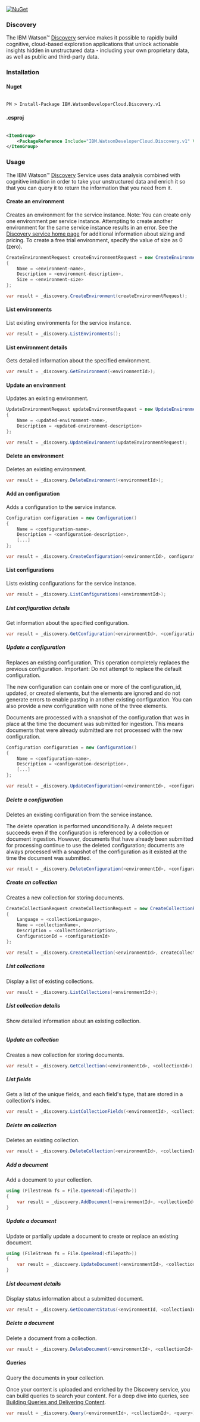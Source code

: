 [![NuGet](https://img.shields.io/badge/nuget-v2.9.0-green.svg?style=flat)](https://www.nuget.org/packages/IBM.WatsonDeveloperCloud.Discovery.v1/)

### Discovery
The IBM Watson™ [Discovery][discovery] service makes it possible to rapidly build cognitive, cloud-based exploration applications that unlock actionable insights hidden in unstructured data - including your own proprietary data, as well as public and third-party data.

### Installation
#### Nuget
```

PM > Install-Package IBM.WatsonDeveloperCloud.Discovery.v1

```
#### .csproj
```xml

<ItemGroup>
    <PackageReference Include="IBM.WatsonDeveloperCloud.Discovery.v1" Version="2.9.0" />
</ItemGroup>

```
### Usage
The IBM Watson™ [Discovery][discovery] Service uses data analysis combined with cognitive intuition in order to take your unstructured data and enrich it so that you can query it to return the information that you need from it.

#### Create an environment
Creates an environment for the service instance. Note: You can create only one environment per service instance. Attempting to create another environment for the same service instance results in an error. See the [Discovery service home page][discovery-sizing] for additional information about sizing and pricing. To create a free trial environment, specify the value of size as 0 (zero).
```cs
CreateEnvironmentRequest createEnvironmentRequest = new CreateEnvironmentRequest()
{
    Name = <environment-name>,
    Description = <environment-description>,
    Size = <environment-size>
};

var result = _discovery.CreateEnvironment(createEnvironmentRequest);
```

#### List environments
List existing environments for the service instance.
```cs
var result = _discovery.ListEnvironments();
```

#### List environment details
Gets detailed information about the specified environment.
```cs
var result = _discovery.GetEnvironment(<environmentId>);
```

#### Update an environment
Updates an existing environment.
```cs
UpdateEnvironmentRequest updateEnvironmentRequest = new UpdateEnvironmentRequest()
{
    Name = <updated-environment-name>,
    Description = <updated-environment-description>
};

var result = _discovery.UpdateEnvironment(updateEnvironmentRequest);
```

#### Delete an environment
Deletes an existing environment.
```cs
var result = _discovery.DeleteEnvironment(<environmentId>);
```

#### Add an configuration
Adds a configuration to the service instance.
```cs
Configuration configuration = new Configuration()
{
    Name = <configuration-name>,
    Description = <configuration-description>,
    [...]
};

var result = _discovery.CreateConfiguration(<environmentId>, configuration);
```

#### List configurations
Lists existing configurations for the service instance.
```cs
var result = _discovery.ListConfigurations(<environmentId>);
```

##### List configuration details
Get information about the specified configuration.
```cs
var result = _discovery.GetConfiguration(<environmentId>, <configurationId>);
```

##### Update a configuration
Replaces an existing configuration. This operation completely replaces the previous configuration. Important: Do not attempt to replace the default configuration.

The new configuration can contain one or more of the configuration_id, updated, or created elements, but the elements are ignored and do not generate errors to enable pasting in another existing configuration. You can also provide a new configuration with none of the three elements.

Documents are processed with a snapshot of the configuration that was in place at the time the document was submitted for ingestion. This means documents that were already submitted are not processed with the new configuration.
```cs
Configuration configuration = new Configuration()
{
    Name = <configuration-name>,
    Description = <configuration-description>,
    [...]
};

var result = _discovery.UpdateConfiguration(<environmentId>, <configurationId>, configuration);
```

##### Delete a configuration
Deletes an existing configuration from the service instance.

The delete operation is performed unconditionally. A delete request succeeds even if the configuration is referenced by a collection or document ingestion. However, documents that have already been submitted for processing continue to use the deleted configuration; documents are always processed with a snapshot of the configuration as it existed at the time the document was submitted.
```cs
var result = _discovery.DeleteConfiguration(<environmentId>, <configurationId>);
```

<!-- ##### Test your configuration on a document
Run a sample document against your configuration or the default configuration and return diagnostic information designed to help you understand how the document was processed. The document is not added to a collection.
```cs
``` -->

##### Create an collection
Creates a new collection for storing documents.
```cs
CreateCollectionRequest createCollectionRequest = new CreateCollectionRequest()
{
    Language = <collectionLanguage>,
    Name = <collectionName>,
    Description = <collectionDescription>,
    ConfigurationId = <configurationId>
};

var result = _discovery.CreateCollection(<environmentId>, createCollectionRequest);
```

##### List collections
Display a list of existing collections.
```cs
var result = _discovery.ListCollections(<environmentId>);
```

##### List collection details
Show detailed information about an existing collection.
```cs
```

##### Update an collection
Creates a new collection for storing documents.
```cs
var result = _discovery.GetCollection(<environmentId>, <collectionId>);
```

##### List fields
Gets a list of the unique fields, and each field's type, that are stored in a collection's index.
```cs
var result = _discovery.ListCollectionFields(<environmentId>, <collectionId>);
```

##### Delete an collection
Deletes an existing collection.
```cs
var result = _discovery.DeleteCollection(<environmentId>, <collectionId>);
```

##### Add a document
Add a document to your collection.
```cs
using (FileStream fs = File.OpenRead(<filepath>))
{
    var result = _discovery.AddDocument(<environmentId>, <collectionId>, fs as Stream);
}
```

##### Update a document
Update or partially update a document to create or replace an existing document.
```cs
using (FileStream fs = File.OpenRead(<filepath>))
{
    var result = _discovery.UpdateDocument(<environmentId>, <collectionId>, <documentId>, <configurationId>, fs as Stream);
}
```

##### List document details
Display status information about a submitted document.
```cs
var result = _discovery.GetDocumentStatus(<environmentId, <collectionId>, <documentId>);
```

##### Delete a document
Delete a document from a collection.
```cs
var result = _discovery.DeleteDocument(<environmentId>, <collectionId>, <documentId>);
```

##### Queries
Query the documents in your collection.

Once your content is uploaded and enriched by the Discovery service, you can build queries to search your content. For a deep dive into queries, see [Building Queries and Delivering Content][discovery-query].
```cs
var result = _discovery.Query(<environmentId>, <collectionId>, <query>);
```

[discovery]: https://www.ibm.com/watson/services/discovery/
[discovery-sizing]: https://www.ibm.com/watson/services/discovery/#pricing-block
[discovery-query]: https://console.bluemix.net/docs/services/discovery/using.html
